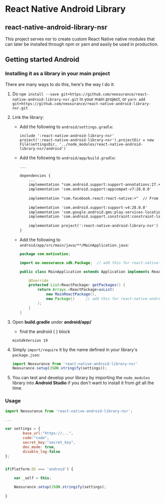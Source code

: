 # React Native Android Library
## react-native-android-library-nsr


This project serves nsr to create custom React Native native modules that can later be installed through npm or yarn and easily be used in production.

## Getting started Android

### Installing it as a library in your main project
There are many ways to do this, here's the way I do it:

1. Do `npm install --save git+https://github.com/neosurance/react-native-android-library-nsr.git` in your main project, or `yarn add git+https://github.com/neosurance/react-native-android-library-nsr.git` 

2. Link the library:
    * Add the following to `android/settings.gradle`:
        ```
        include ':react-native-android-library-nsr'
        project(':react-native-android-library-nsr').projectDir = new File(settingsDir, '../node_modules/react-native-android-library-nsr/android')
        ```

    * Add the following to `android/app/build.gradle`:
        ```xml
        ...

        dependencies {
            ...
            implementation "com.android.support:support-annotations:27.+"	
            implementation 'com.android.support:appcompat-v7:28.0.0'
            	
            implementation "com.facebook.react:react-native:+"  // From node_modules
            	
            implementation 'com.android.support:support-v4:28.0.0'
            implementation 'com.google.android.gms:play-services-location:15.0.1'
            implementation 'com.android.support.constraint:constraint-layout:1.1.2'
            	
            implementation project(':react-native-android-library-nsr')
        }
        ```
    * Add the following to `android/app/src/main/java/**/MainApplication.java`:
        ```java
        package com.motivation;

        import eu.neosurance.sdk.Package;  // add this for react-native-android-library-nsr

        public class MainApplication extends Application implements ReactApplication {

            @Override
            protected List<ReactPackage> getPackages() {
                return Arrays.<ReactPackage>asList(
                    new MainReactPackage(),
                    new Package()     // add this for react-native-android-library-nsr
                );
            }
        }
        ```
4. Open **build.gradle** under **android/app/**
   - find the android { } block
   ```
   minSdkVersion 19
   ```       
        
5. Simply `import/require` it by the name defined in your library's `package.json`:

    ```javascript
    import Neosurance from 'react-native-android-library-nsr'
    Neosurance.setup(JSON.stringify(settings));
    ```
6. You can test and develop your library by importing the `node_modules` library into **Android Studio** if you don't want to install it from _git_ all the time.


### Usage
```javascript
import Neosurance from 'react-native-android-library-nsr';

...

var settings = {
        base_url:"https://...",
        code:"code",
        secret_key:"secret_key",
        dev_mode: true,
        disable_log:false
};


if(Platform.OS === 'android') {

    var _self = this;

    Neosurance.setup(JSON.stringify(settings);
    
}

```
